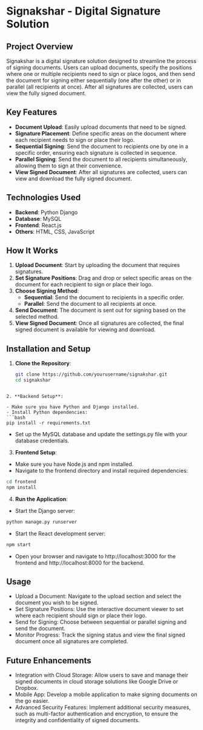 # Signakshar - Digital Signature Solution

## Project Overview
Signakshar is a digital signature solution designed to streamline the process of signing documents. Users can upload documents, specify the positions where one or multiple recipients need to sign or place logos, and then send the document for signing either sequentially (one after the other) or in parallel (all recipients at once). After all signatures are collected, users can view the fully signed document.

## Key Features
- **Document Upload**: Easily upload documents that need to be signed.
- **Signature Placement**: Define specific areas on the document where each recipient needs to sign or place their logo.
- **Sequential Signing**: Send the document to recipients one by one in a specific order, ensuring each signature is collected in sequence.
- **Parallel Signing**: Send the document to all recipients simultaneously, allowing them to sign at their convenience.
- **View Signed Document**: After all signatures are collected, users can view and download the fully signed document.

## Technologies Used
- **Backend**: Python Django
- **Database**: MySQL
- **Frontend**: React.js
- **Others**: HTML, CSS, JavaScript

## How It Works
1. **Upload Document**: Start by uploading the document that requires signatures.
2. **Set Signature Positions**: Drag and drop or select specific areas on the document for each recipient to sign or place their logo.
3. **Choose Signing Method**:
   - **Sequential**: Send the document to recipients in a specific order.
   - **Parallel**: Send the document to all recipients at once.
4. **Send Document**: The document is sent out for signing based on the selected method.
5. **View Signed Document**: Once all signatures are collected, the final signed document is available for viewing and download.

## Installation and Setup
1. **Clone the Repository**:
   ```bash
   git clone https://github.com/yourusername/signakshar.git
   cd signakshar
  ```

2. **Backend Setup**:

- Make sure you have Python and Django installed.
- Install Python dependencies:
```bash
pip install -r requirements.txt
```

- Set up the MySQL database and update the settings.py file with your database credentials.

3. **Frontend Setup**:

- Make sure you have Node.js and npm installed.
- Navigate to the frontend directory and install required dependencies:
```bash
cd frontend
npm install
```

4. **Run the Application**:

- Start the Django server:
```bash
python manage.py runserver
```

- Start the React development server:
```bash
npm start
```
- Open your browser and navigate to http://localhost:3000 for the frontend and http://localhost:8000 for the backend.

## Usage
- Upload a Document: Navigate to the upload section and select the document you wish to be signed.
- Set Signature Positions: Use the interactive document viewer to set where each recipient should sign or place their logo.
- Send for Signing: Choose between sequential or parallel signing and send the document.
- Monitor Progress: Track the signing status and view the final signed document once all signatures are completed.

## Future Enhancements
- Integration with Cloud Storage: Allow users to save and manage their signed documents in cloud storage solutions like Google Drive or Dropbox.
- Mobile App: Develop a mobile application to make signing documents on the go easier.
- Advanced Security Features: Implement additional security measures, such as multi-factor authentication and encryption, to ensure the integrity and confidentiality of signed documents.
